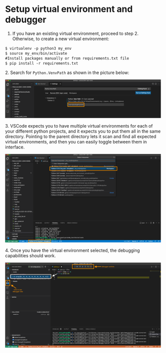 # Setup virtual environment and debugger

1. If you have an existing virtual environment, proceed to step 2. Otherwise, to create a new virtual environment:

```
$ virtualenv -p python3 my_env
$ source my_env/bin/activate
#Install packages manually or from requirements.txt file
$ pip install -r requirements.txt
```

2\. Search for `Python.VenvPath` as shown in the picture below:

![Select your virtual environment ](<../../.gitbook/assets/Screen Shot 2022-02-09 at 9.08.40 AM.png>)

3\. VSCode expects you to have multiple virtual environments for each of your different python projects, and it expects you to put them all in the same directory. Pointing to the parent directory lets it scan and find all expected virtual environments, and then you can easily toggle between them in interface.&#x20;

![](<../../.gitbook/assets/Screen Shot 2022-02-09 at 9.12.41 AM.png>)

4\. Once you have the virtual environment selected, the debugging capabilities should work.

![](<../../.gitbook/assets/Screen Shot 2022-02-09 at 9.26.35 AM.png>)

